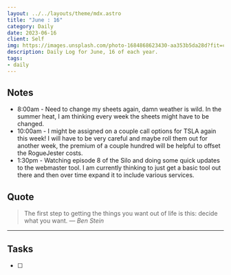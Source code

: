 ```yaml
---
layout: ../../layouts/theme/mdx.astro
title: "June : 16"
category: Daily
date: 2023-06-16
client: Self
img: https://images.unsplash.com/photo-1684868623430-aa353b5da28d?fit=crop&q=85&w=1400&h=700
description: Daily Log for June, 16 of each year.
tags:
- daily
---
```


## Notes

- 8:00am - Need to change my sheets again, damn weather is wild. In the summer heat, I am thinking every week the sheets might have to be changed.
- 10:00am - I might be assigned on a couple call options for TSLA again this week! I will have to be very careful and maybe roll them out for another week, the premium of a couple hundred will be helpful to offset the RogueJester costs. 
- 1:30pm - Watching episode 8 of the Silo and doing some quick updates to the webmaster tool. I am currently thinking to just get a basic tool out there and then over time expand it to include various services. 

## Quote

> The first step to getting the things you want out of life is this: decide what you want.
> — <cite>Ben Stein</cite>

---

## Tasks

- [ ]
